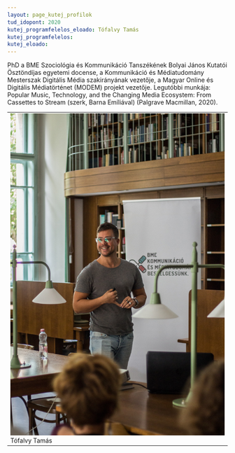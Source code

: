```yaml
---
layout: page_kutej_profilok
tud_idopont: 2020
kutej_programfelelos_eloado: Tófalvy Tamás 
kutej_programfelelos: 
kutej_eloado: 
---
```


PhD a BME Szociológia és Kommunikáció Tanszékének Bolyai János Kutatói Ösztöndíjas egyetemi docense, a Kommunikáció és Médiatudomány Mesterszak Digitális Média szakirányának vezetője, a Magyar Online és Digitális Médiatörténet (MODEM) projekt vezetője. Legutóbbi munkája: Popular Music, Technology, and the Changing Media Ecosystem: From Cassettes to Stream (szerk, Barna Emíliával) (Palgrave Macmillan, 2020).  


 <table class="picture">
<tr>
<td>

<div class="gallery">
    <img src="images/tofalvy_tamas.jpg" max-width="250" max-height="200">
  <div class="desc">Tófalvy Tamás</div>
</div>

</td>
</tr>
</table>
